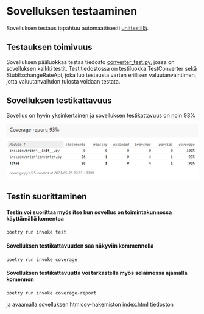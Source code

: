 # Sovelluksen testaaminen

Sovelluksen testaus tapahtuu automaattisesti [unittestillä](https://docs.python.org/3/library/unittest.html).

## Testauksen toimivuus
Sovelluksen pääluokkaa testaa tiedosto [converter_test.py](https://github.com/Sanexi/ot-harjoitustyo/blob/master/src/tests/converter_test.py), jossa on sovelluksen kaikki testit.
Testitiedostossa on testiluokka TestConverter sekä StubExchangeRateApi, joka luo testausta varten erillisen valuutanvaihtimen, jotta valuutanvaihdon tulosta voidaan testata.

## Sovelluksen testikattavuus
Sovellus on hyvin yksinkertainen ja sovelluksen testikattavuus on noin 93%

![testikattavuus](images/testikattavuus.JPG)

## Testin suorittaminen
#### Testin voi suorittaa myös itse kun sovellus on toimintakunnossa käyttämällä komentoa

```
poetry run invoke test
```

#### Sovelluksen testikattavuuden saa näkyviin kommennolla

```
poetry run invoke coverage
```

#### Sovelluksen testikattavuutta voi tarkastella myös selaimessa ajamalla komennon
```
poetry run invoke coverage-report
```
ja avaamalla sovelluksen htmlcov-hakemiston index.html tiedoston
